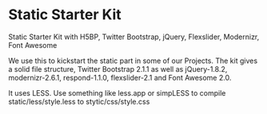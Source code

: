 Static Starter Kit
==================

Static Starter Kit with H5BP, Twitter Bootstrap, jQuery, Flexslider, Modernizr, Font Awesome


We use this to kickstart the static part in some of our Projects.
The kit gives a solid file structure, Twitter Bootstrap 2.1.1 as well as jQuery-1.8.2, modernizr-2.6.1, respond-1.1.0, flexslider-2.1 and Font Awesome 2.0.

It uses LESS. Use something like less.app or simpLESS to compile static/less/style.less to stytic/css/style.css
